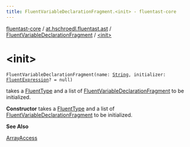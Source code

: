 ```yaml
---
title: FluentVariableDeclarationFragment.<init> - fluentast-core
---
```


[fluentast-core](../../index.html) / [at.hschroedl.fluentast.ast](../index.html) / [FluentVariableDeclarationFragment](index.html) / [&lt;init&gt;](.)

# &lt;init&gt;

`FluentVariableDeclarationFragment(name: `[`String`](https://kotlinlang.org/api/latest/jvm/stdlib/kotlin/-string/index.html)`, initializer: `[`FluentExpression`](../../at.hschroedl.fluentast.ast.expression/-fluent-expression/index.html)`? = null)`

takes a [FluentType](#) and a list of [FluentVariableDeclarationFragment](index.html) to be initialized.

**Constructor**
takes a [FluentType](#) and a list of [FluentVariableDeclarationFragment](index.html) to be initialized.

**See Also**

[ArrayAccess](#)

